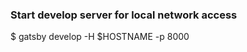 

### Start develop server for local network access
<!-- Source https://github.com/gatsbyjs/gatsby/issues/5801#issuecomment-395786936 -->
$ gatsby develop -H $HOSTNAME -p 8000
